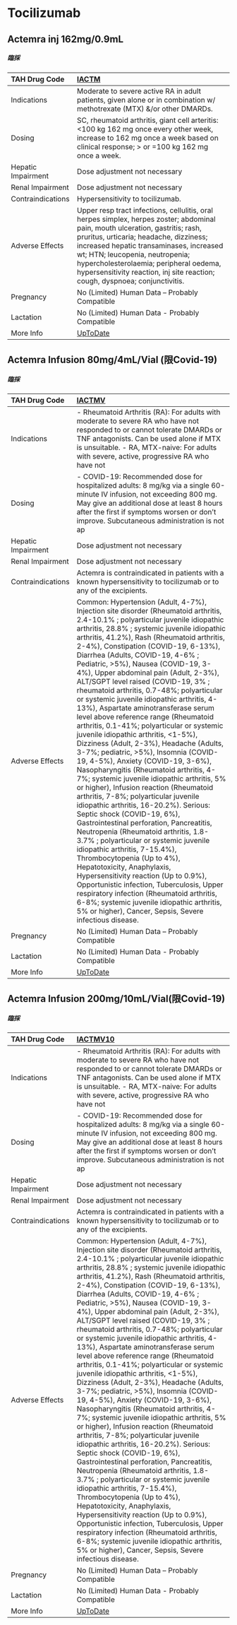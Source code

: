 # Tocilizumab

## Actemra inj 162mg/0.9mL

##### 臨採

| TAH Drug Code      | [IACTM](https://www.tahsda.org.tw/drugs/hissearch.php?drug_code=IACTM)                                                                                                                                                                                                                                                                                                          |
|:-------------------|:--------------------------------------------------------------------------------------------------------------------------------------------------------------------------------------------------------------------------------------------------------------------------------------------------------------------------------------------------------------------------------|
| Indications        | Moderate to severe active RA in adult patients, given alone or in combination w/ methotrexate (MTX) &/or other DMARDs.                                                                                                                                                                                                                                                          |
| Dosing             | SC, rheumatoid arthritis, giant cell arteritis: <100 kg 162 mg once every other week, increase to 162 mg once a week based on clinical response; > or =100 kg 162 mg once a week.                                                                                                                                                                                               |
| Hepatic Impairment | Dose adjustment not necessary                                                                                                                                                                                                                                                                                                                                                   |
| Renal Impairment   | Dose adjustment not necessary                                                                                                                                                                                                                                                                                                                                                   |
| Contraindications  | Hypersensitivity to tocilizumab.                                                                                                                                                                                                                                                                                                                                                |
| Adverse Effects    | Upper resp tract infections, cellulitis, oral herpes simplex, herpes zoster; abdominal pain, mouth ulceration, gastritis; rash, pruritus, urticaria; headache, dizziness; increased hepatic transaminases, increased wt; HTN; leucopenia, neutropenia; hypercholesterolaemia; peripheral oedema, hypersensitivity reaction, inj site reaction; cough, dyspnoea; conjunctivitis. |
| Pregnancy          | No (Limited) Human Data – Probably Compatible                                                                                                                                                                                                                                                                                                                                   |
| Lactation          | No (Limited) Human Data - Probably Compatible                                                                                                                                                                                                                                                                                                                                   |
| More Info          | [UpToDate](https://www.uptodate.com/contents/tocilizumab-drug-information)                                                                                                                                                                                                                                                                                                      |

## Actemra Infusion 80mg/4mL/Vial (限Covid-19)

##### 臨採

| TAH Drug Code      | [IACTMV](https://www.tahsda.org.tw/drugs/hissearch.php?drug_code=IACTMV)                                                                                                                                                                                                                                                                                                                                                                                                                                                                                                                                                                                                                                                                                                                                                                                                                                                                                                                                                                                                                                                                                                                                                                                                                                                                                                                                                                                                                                                             |
|:-------------------|:-------------------------------------------------------------------------------------------------------------------------------------------------------------------------------------------------------------------------------------------------------------------------------------------------------------------------------------------------------------------------------------------------------------------------------------------------------------------------------------------------------------------------------------------------------------------------------------------------------------------------------------------------------------------------------------------------------------------------------------------------------------------------------------------------------------------------------------------------------------------------------------------------------------------------------------------------------------------------------------------------------------------------------------------------------------------------------------------------------------------------------------------------------------------------------------------------------------------------------------------------------------------------------------------------------------------------------------------------------------------------------------------------------------------------------------------------------------------------------------------------------------------------------------|
| Indications        | - Rheumatoid Arthritis (RA): For adults with moderate to severe RA who have not responded to or cannot tolerate DMARDs or TNF antagonists. Can be used alone if MTX is unsuitable. - RA, MTX-naive: For adults with severe, active, progressive RA who have not                                                                                                                                                                                                                                                                                                                                                                                                                                                                                                                                                                                                                                                                                                                                                                                                                                                                                                                                                                                                                                                                                                                                                                                                                                                                      |
| Dosing             | - COVID-19: Recommended dose for hospitalized adults: 8 mg/kg via a single 60-minute IV infusion, not exceeding 800 mg. May give an additional dose at least 8 hours after the first if symptoms worsen or don’t improve. Subcutaneous administration is not ap                                                                                                                                                                                                                                                                                                                                                                                                                                                                                                                                                                                                                                                                                                                                                                                                                                                                                                                                                                                                                                                                                                                                                                                                                                                                      |
| Hepatic Impairment | Dose adjustment not necessary                                                                                                                                                                                                                                                                                                                                                                                                                                                                                                                                                                                                                                                                                                                                                                                                                                                                                                                                                                                                                                                                                                                                                                                                                                                                                                                                                                                                                                                                                                        |
| Renal Impairment   | Dose adjustment not necessary                                                                                                                                                                                                                                                                                                                                                                                                                                                                                                                                                                                                                                                                                                                                                                                                                                                                                                                                                                                                                                                                                                                                                                                                                                                                                                                                                                                                                                                                                                        |
| Contraindications  | Actemra is contraindicated in patients with a known hypersensitivity to tocilizumab or to any of the excipients.                                                                                                                                                                                                                                                                                                                                                                                                                                                                                                                                                                                                                                                                                                                                                                                                                                                                                                                                                                                                                                                                                                                                                                                                                                                                                                                                                                                                                     |
| Adverse Effects    | Common: Hypertension (Adult, 4-7%), Injection site disorder (Rheumatoid arthritis, 2.4-10.1% ; polyarticular juvenile idiopathic arthritis, 28.8% ; systemic juvenile idiopathic arthritis, 41.2%), Rash (Rheumatoid arthritis, 2-4%), Constipation (COVID-19, 6-13%), Diarrhea (Adults, COVID-19, 4-6% ; Pediatric, >5%), Nausea (COVID-19, 3-4%), Upper abdominal pain (Adult, 2-3%), ALT/SGPT level raised (COVID-19, 3% ; rheumatoid arthritis, 0.7-48%; polyarticular or systemic juvenile idiopathic arthritis, 4-13%), Aspartate aminotransferase serum level above reference range (Rheumatoid arthritis, 0.1-41%; polyarticular or systemic juvenile idiopathic arthritis, <1-5%), Dizziness (Adult, 2-3%), Headache (Adults, 3-7%; pediatric, >5%), Insomnia (COVID-19, 4-5%), Anxiety (COVID-19, 3-6%), Nasopharyngitis (Rheumatoid arthritis, 4-7%; systemic juvenile idiopathic arthritis, 5% or higher), Infusion reaction (Rheumatoid arthritis, 7-8%; polyarticular juvenile idiopathic arthritis, 16-20.2%). Serious: Septic shock (COVID-19, 6%), Gastrointestinal perforation, Pancreatitis, Neutropenia (Rheumatoid arthritis, 1.8-3.7% ; polyarticular or systemic juvenile idiopathic arthritis, 7-15.4%), Thrombocytopenia (Up to 4%), Hepatotoxicity, Anaphylaxis, Hypersensitivity reaction (Up to 0.9%), Opportunistic infection, Tuberculosis, Upper respiratory infection (Rheumatoid arthritis, 6-8%; systemic juvenile idiopathic arthritis, 5% or higher), Cancer, Sepsis, Severe infectious disease. |
| Pregnancy          | No (Limited) Human Data – Probably Compatible                                                                                                                                                                                                                                                                                                                                                                                                                                                                                                                                                                                                                                                                                                                                                                                                                                                                                                                                                                                                                                                                                                                                                                                                                                                                                                                                                                                                                                                                                        |
| Lactation          | No (Limited) Human Data - Probably Compatible                                                                                                                                                                                                                                                                                                                                                                                                                                                                                                                                                                                                                                                                                                                                                                                                                                                                                                                                                                                                                                                                                                                                                                                                                                                                                                                                                                                                                                                                                        |
| More Info          | [UpToDate](https://www.uptodate.com/contents/tocilizumab-drug-information)                                                                                                                                                                                                                                                                                                                                                                                                                                                                                                                                                                                                                                                                                                                                                                                                                                                                                                                                                                                                                                                                                                                                                                                                                                                                                                                                                                                                                                                           |

## Actemra Infusion 200mg/10mL/Vial(限Covid-19)

##### 臨採

| TAH Drug Code      | [IACTMV10](https://www.tahsda.org.tw/drugs/hissearch.php?drug_code=IACTMV10)                                                                                                                                                                                                                                                                                                                                                                                                                                                                                                                                                                                                                                                                                                                                                                                                                                                                                                                                                                                                                                                                                                                                                                                                                                                                                                                                                                                                                                                         |
|:-------------------|:-------------------------------------------------------------------------------------------------------------------------------------------------------------------------------------------------------------------------------------------------------------------------------------------------------------------------------------------------------------------------------------------------------------------------------------------------------------------------------------------------------------------------------------------------------------------------------------------------------------------------------------------------------------------------------------------------------------------------------------------------------------------------------------------------------------------------------------------------------------------------------------------------------------------------------------------------------------------------------------------------------------------------------------------------------------------------------------------------------------------------------------------------------------------------------------------------------------------------------------------------------------------------------------------------------------------------------------------------------------------------------------------------------------------------------------------------------------------------------------------------------------------------------------|
| Indications        | - Rheumatoid Arthritis (RA): For adults with moderate to severe RA who have not responded to or cannot tolerate DMARDs or TNF antagonists. Can be used alone if MTX is unsuitable. - RA, MTX-naive: For adults with severe, active, progressive RA who have not                                                                                                                                                                                                                                                                                                                                                                                                                                                                                                                                                                                                                                                                                                                                                                                                                                                                                                                                                                                                                                                                                                                                                                                                                                                                      |
| Dosing             | - COVID-19: Recommended dose for hospitalized adults: 8 mg/kg via a single 60-minute IV infusion, not exceeding 800 mg. May give an additional dose at least 8 hours after the first if symptoms worsen or don’t improve. Subcutaneous administration is not ap                                                                                                                                                                                                                                                                                                                                                                                                                                                                                                                                                                                                                                                                                                                                                                                                                                                                                                                                                                                                                                                                                                                                                                                                                                                                      |
| Hepatic Impairment | Dose adjustment not necessary                                                                                                                                                                                                                                                                                                                                                                                                                                                                                                                                                                                                                                                                                                                                                                                                                                                                                                                                                                                                                                                                                                                                                                                                                                                                                                                                                                                                                                                                                                        |
| Renal Impairment   | Dose adjustment not necessary                                                                                                                                                                                                                                                                                                                                                                                                                                                                                                                                                                                                                                                                                                                                                                                                                                                                                                                                                                                                                                                                                                                                                                                                                                                                                                                                                                                                                                                                                                        |
| Contraindications  | Actemra is contraindicated in patients with a known hypersensitivity to tocilizumab or to any of the excipients.                                                                                                                                                                                                                                                                                                                                                                                                                                                                                                                                                                                                                                                                                                                                                                                                                                                                                                                                                                                                                                                                                                                                                                                                                                                                                                                                                                                                                     |
| Adverse Effects    | Common: Hypertension (Adult, 4-7%), Injection site disorder (Rheumatoid arthritis, 2.4-10.1% ; polyarticular juvenile idiopathic arthritis, 28.8% ; systemic juvenile idiopathic arthritis, 41.2%), Rash (Rheumatoid arthritis, 2-4%), Constipation (COVID-19, 6-13%), Diarrhea (Adults, COVID-19, 4-6% ; Pediatric, >5%), Nausea (COVID-19, 3-4%), Upper abdominal pain (Adult, 2-3%), ALT/SGPT level raised (COVID-19, 3% ; rheumatoid arthritis, 0.7-48%; polyarticular or systemic juvenile idiopathic arthritis, 4-13%), Aspartate aminotransferase serum level above reference range (Rheumatoid arthritis, 0.1-41%; polyarticular or systemic juvenile idiopathic arthritis, <1-5%), Dizziness (Adult, 2-3%), Headache (Adults, 3-7%; pediatric, >5%), Insomnia (COVID-19, 4-5%), Anxiety (COVID-19, 3-6%), Nasopharyngitis (Rheumatoid arthritis, 4-7%; systemic juvenile idiopathic arthritis, 5% or higher), Infusion reaction (Rheumatoid arthritis, 7-8%; polyarticular juvenile idiopathic arthritis, 16-20.2%). Serious: Septic shock (COVID-19, 6%), Gastrointestinal perforation, Pancreatitis, Neutropenia (Rheumatoid arthritis, 1.8-3.7% ; polyarticular or systemic juvenile idiopathic arthritis, 7-15.4%), Thrombocytopenia (Up to 4%), Hepatotoxicity, Anaphylaxis, Hypersensitivity reaction (Up to 0.9%), Opportunistic infection, Tuberculosis, Upper respiratory infection (Rheumatoid arthritis, 6-8%; systemic juvenile idiopathic arthritis, 5% or higher), Cancer, Sepsis, Severe infectious disease. |
| Pregnancy          | No (Limited) Human Data – Probably Compatible                                                                                                                                                                                                                                                                                                                                                                                                                                                                                                                                                                                                                                                                                                                                                                                                                                                                                                                                                                                                                                                                                                                                                                                                                                                                                                                                                                                                                                                                                        |
| Lactation          | No (Limited) Human Data - Probably Compatible                                                                                                                                                                                                                                                                                                                                                                                                                                                                                                                                                                                                                                                                                                                                                                                                                                                                                                                                                                                                                                                                                                                                                                                                                                                                                                                                                                                                                                                                                        |
| More Info          | [UpToDate](https://www.uptodate.com/contents/tocilizumab-drug-information)                                                                                                                                                                                                                                                                                                                                                                                                                                                                                                                                                                                                                                                                                                                                                                                                                                                                                                                                                                                                                                                                                                                                                                                                                                                                                                                                                                                                                                                           |

